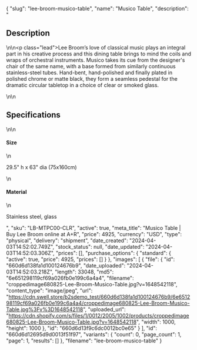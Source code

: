 {
  "slug": "lee-broom-musico-table",
  "name": "Musico Table",
  "description": "<h2>Description</h2>\n<!-- split -->\n<p class=\"lead\">Lee Broom’s love of classical music plays an integral part in his creative process and this dining table brings to mind the coils and wraps of orchestral instruments. Musico takes its cue from the designer's chair of the same name, with a base formed from similarly continuous stainless-steel tubes. Hand-bent, hand-polished and finally plated in polished chrome or matte black, they form a seamless pedestal for the dramatic circular tabletop in a choice of clear or smoked glass.</p>\n<!-- split -->\n<h2>Specifications</h2>\n<!-- split -->\n<h4>Size</h4>\n<p>29.5\" h x 63\" dia (75x160cm)</p>\n<h4>Material</h4>\n<p>Stainless steel, glass</p>",
  "sku": "LB-MTPC00-CLR",
  "active": true,
  "meta_title": "Musico Table | Buy Lee Broom online at A+R",
  "price": 4925,
  "currency": "USD",
  "type": "physical",
  "delivery": "shipment",
  "date_created": "2024-04-03T14:52:02.749Z",
  "stock_status": null,
  "date_updated": "2024-04-03T14:52:03.306Z",
  "prices": [],
  "purchase_options": {
    "standard": {
      "active": true,
      "price": 4925,
      "prices": []
    }
  },
  "images": [
    {
      "file": {
        "id": "660d6d138fa1d100124676b9",
        "date_uploaded": "2024-04-03T14:52:03.218Z",
        "length": 33048,
        "md5": "6e651298119cf69a026fb0e199c6a4a4",
        "filename": "croppedimage680825-Lee-Broom-Musico-Table.jpg?v=1648542118",
        "content_type": "image/jpeg",
        "url": "https://cdn.swell.store/b2sdemo_test/660d6d138fa1d100124676b9/6e651298119cf69a026fb0e199c6a4a4/croppedimage680825-Lee-Broom-Musico-Table.jpg%3Fv%3D1648542118",
        "uploaded_url": "https://cdn.shopify.com/s/files/1/0012/2005/1002/products/croppedimage680825-Lee-Broom-Musico-Table.jpg?v=1648542118",
        "width": 1000,
        "height": 1000
      },
      "id": "660d6d13f9c6dc0012bc0e65"
    }
  ],
  "id": "660d6d12695d9d0013f51f97",
  "variants": {
    "count": 0,
    "page_count": 1,
    "page": 1,
    "results": []
  },
  "filename": "lee-broom-musico-table"
}